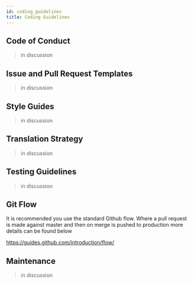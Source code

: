 ```yaml
---
id: coding_guidelines
title: Coding Guidelines
---
```


## Code of Conduct
> in discussion

## Issue and Pull Request Templates
> in discussion

## Style Guides
> in discussion

## Translation Strategy
> in discussion

## Testing Guidelines
> in discussion

## Git Flow
It is recommended you use the standard Github flow. Where a pull request is made against master and then on merge is pushed to production more details can be found below

https://guides.github.com/introduction/flow/

## Maintenance
> in discussion